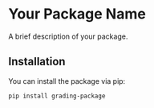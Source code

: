 # Your Package Name

A brief description of your package.

## Installation

You can install the package via pip:

```bash
pip install grading-package
```

